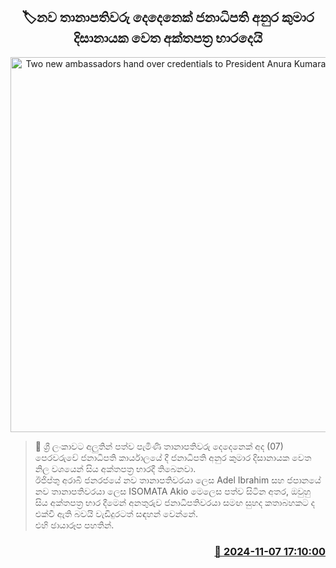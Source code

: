 <p align='center'><b><h2 align='center' title='Two new ambassadors hand over credentials to President Anura Kumara Dissanayake'>🏷නව තානාපතිවරු දෙදෙනෙක් ජනාධිපති අනුර කුමාර දිසානායක වෙත අක්තපත්‍ර භාරදෙයි </h2></b></p>
<p align='center'><img src='https://helakuru.sgp1.cdn.digitaloceanspaces.com/esana/images/lib/anura-president-office.jpg' width='600' alt='Two new ambassadors hand over credentials to President Anura Kumara Dissanayake'></p>

>📝 ශ්‍රී ලංකාවට අලුතින් පත්ව පැමිණි තානාපතිවරු දෙදෙනෙක් අද (07) පෙරවරුවේ ජනාධිපති කාර්යාලයේ දී ජනාධිපති අනුර කුමාර දිසානායක වෙත නිල වශයෙන් සිය අක්තපත්‍ර භාරදී තිබෙනවා.<br>ඊජිප්තු අරාබි ජනරජයේ නව තානාපතිවරයා ලෙස Adel Ibrahim සහ ජපානයේ නව තානාපතිවරයා ලෙස ISOMATA Akio මෙලෙස පත්ව සිටින අතර, ඔවුහු සිය අක්තපත්‍ර භාර දීමෙන් අනතුරුව ජනාධිපතිවරයා සමඟ සුහද කතාබහකට ද එක්වී ඇති බවයි වැඩිදුරටත් සඳහන් වෙන්නේ.<br>එහි ඡායාරූප පහතින්. <br>

<h3 align='right'><a href='https://www.helakuru.lk/esana/p/104847/'>📅 2024-11-07 17:10:00</a></h3>
